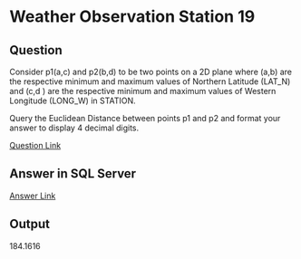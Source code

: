 # Weather Observation Station 19

## Question
Consider p1(a,c) and p2(b,d) to be two points on a 2D plane where (a,b) are the respective minimum and maximum values of Northern Latitude (LAT_N) and (c,d
) are the respective minimum and maximum values of Western Longitude (LONG_W) in STATION.

Query the Euclidean Distance between points p1 and p2 and format your answer to display 4 decimal digits.

 [Question Link]([https://www.hackerrank.com/challenges/weather-observation-station-18/problem](https://www.hackerrank.com/challenges/weather-observation-station-19/problem))

## Answer in SQL Server
[Answer Link](https://github.com/ShravaniVoddula/SQL/blob/main/HackerRank/Medium/Weather%20Observation%20Station%2019/Weather%20Observation%20Station%2019.sql)

## Output
184.1616
